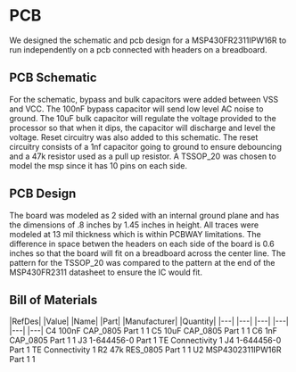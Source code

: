 # PCB 
We designed the schematic and pcb design for a MSP430FR2311IPW16R to run independently on a pcb connected with headers on a breadboard.

## PCB Schematic
For the schematic, bypass and bulk capacitors were added between VSS and VCC.
The 100nF bypass capacitor will send low level AC noise to ground.
The 10uF bulk capacitor will regulate the voltage provided to the processor so that when it dips, the capacitor will discharge and level the voltage.
Reset circuitry was also added to this schematic. The reset circuitry consists of a 1nf capacitor going to ground to ensure debouncing and a 47k resistor used as a pull up resistor. A TSSOP_20 was chosen to model the msp since it has 10 pins on each side. 

## PCB Design
The board was modeled as 2 sided with an internal ground plane and has the dimensions of .8 inches by 1.45 inches in height. 
All traces were modeled at 13 mil thickness which is within PCBWAY limitations.
The difference in space betwen the headers on each side of the board is 0.6 inches so that the board will fit on a breadboard across the center line.
The pattern for the TSSOP_20 was compared to the pattern at the end of the MSP430FR2311 datasheet to ensure the IC would fit. 

## Bill of Materials
|RefDes|	|Value|	|Name|				|Part|	|Manufacturer|	|Quantity|
|---|		|---|	|---|				|---|	|---|			|---|
C4		100nF	CAP_0805			Part 1						1
C5		10uF	CAP_0805			Part 1						1
C6		1nF		CAP_0805			Part 1						1
J3				1-644456-0			Part 1	TE Connectivity		1
J4				1-644456-0			Part 1	TE Connectivity		1
R2		47k		RES_0805			Part 1						1
U2				MSP4302311IPW16R	Part 1						1
